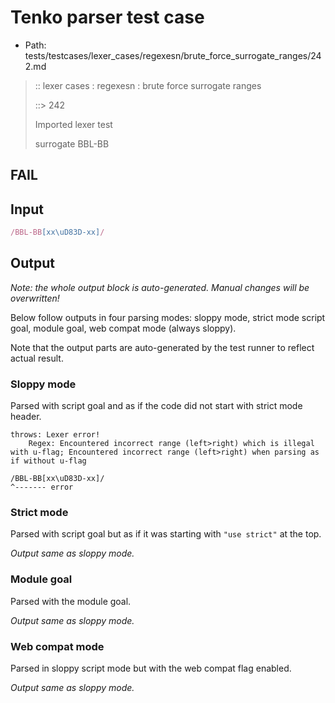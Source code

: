 # Tenko parser test case

- Path: tests/testcases/lexer_cases/regexesn/brute_force_surrogate_ranges/242.md

> :: lexer cases : regexesn : brute force surrogate ranges
>
> ::> 242
>
> Imported lexer test
>
> surrogate BBL-BB

## FAIL

## Input

`````js
/BBL-BB[xx\uD83D-xx]/
`````

## Output

_Note: the whole output block is auto-generated. Manual changes will be overwritten!_

Below follow outputs in four parsing modes: sloppy mode, strict mode script goal, module goal, web compat mode (always sloppy).

Note that the output parts are auto-generated by the test runner to reflect actual result.

### Sloppy mode

Parsed with script goal and as if the code did not start with strict mode header.

`````
throws: Lexer error!
    Regex: Encountered incorrect range (left>right) which is illegal with u-flag; Encountered incorrect range (left>right) when parsing as if without u-flag

/BBL-BB[xx\uD83D-xx]/
^------- error
`````

### Strict mode

Parsed with script goal but as if it was starting with `"use strict"` at the top.

_Output same as sloppy mode._

### Module goal

Parsed with the module goal.

_Output same as sloppy mode._

### Web compat mode

Parsed in sloppy script mode but with the web compat flag enabled.

_Output same as sloppy mode._
